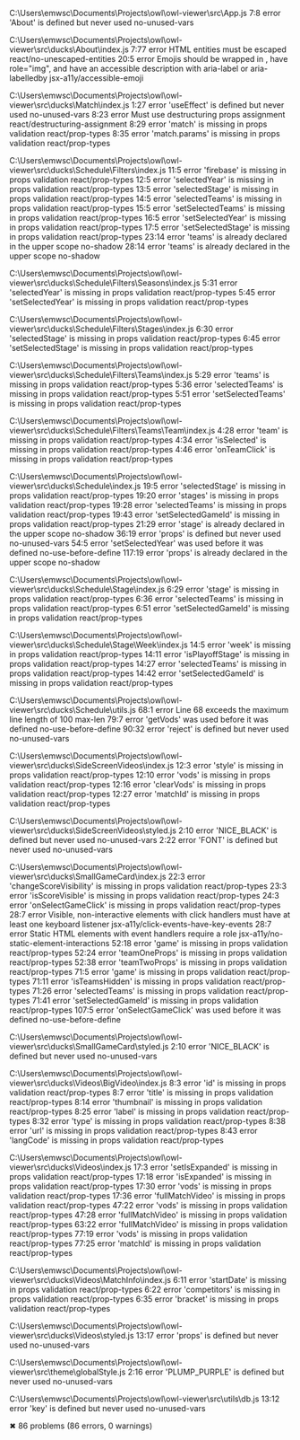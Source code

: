 
C:\Users\emwsc\Documents\Projects\owl\owl-viewer\src\App.js
  7:8  error  'About' is defined but never used  no-unused-vars

C:\Users\emwsc\Documents\Projects\owl\owl-viewer\src\ducks\About\index.js
   7:77  error  HTML entities must be escaped                                                                                               react/no-unescaped-entities
  20:5   error  Emojis should be wrapped in <span>, have role="img", and have an accessible description with aria-label or aria-labelledby  jsx-a11y/accessible-emoji

C:\Users\emwsc\Documents\Projects\owl\owl-viewer\src\ducks\Match\index.js
  1:27  error  'useEffect' is defined but never used          no-unused-vars
  8:23  error  Must use destructuring props assignment        react/destructuring-assignment
  8:29  error  'match' is missing in props validation         react/prop-types
  8:35  error  'match.params' is missing in props validation  react/prop-types

C:\Users\emwsc\Documents\Projects\owl\owl-viewer\src\ducks\Schedule\Filters\index.js
  11:5   error  'firebase' is missing in props validation          react/prop-types
  12:5   error  'selectedYear' is missing in props validation      react/prop-types
  13:5   error  'selectedStage' is missing in props validation     react/prop-types
  14:5   error  'selectedTeams' is missing in props validation     react/prop-types
  15:5   error  'setSelectedTeams' is missing in props validation  react/prop-types
  16:5   error  'setSelectedYear' is missing in props validation   react/prop-types
  17:5   error  'setSelectedStage' is missing in props validation  react/prop-types
  23:14  error  'teams' is already declared in the upper scope     no-shadow
  28:14  error  'teams' is already declared in the upper scope     no-shadow

C:\Users\emwsc\Documents\Projects\owl\owl-viewer\src\ducks\Schedule\Filters\Seasons\index.js
  5:31  error  'selectedYear' is missing in props validation     react/prop-types
  5:45  error  'setSelectedYear' is missing in props validation  react/prop-types

C:\Users\emwsc\Documents\Projects\owl\owl-viewer\src\ducks\Schedule\Filters\Stages\index.js
  6:30  error  'selectedStage' is missing in props validation     react/prop-types
  6:45  error  'setSelectedStage' is missing in props validation  react/prop-types

C:\Users\emwsc\Documents\Projects\owl\owl-viewer\src\ducks\Schedule\Filters\Teams\index.js
  5:29  error  'teams' is missing in props validation             react/prop-types
  5:36  error  'selectedTeams' is missing in props validation     react/prop-types
  5:51  error  'setSelectedTeams' is missing in props validation  react/prop-types

C:\Users\emwsc\Documents\Projects\owl\owl-viewer\src\ducks\Schedule\Filters\Teams\Team\index.js
  4:28  error  'team' is missing in props validation         react/prop-types
  4:34  error  'isSelected' is missing in props validation   react/prop-types
  4:46  error  'onTeamClick' is missing in props validation  react/prop-types

C:\Users\emwsc\Documents\Projects\owl\owl-viewer\src\ducks\Schedule\index.js
   19:5   error  'selectedStage' is missing in props validation      react/prop-types
   19:20  error  'stages' is missing in props validation             react/prop-types
   19:28  error  'selectedTeams' is missing in props validation      react/prop-types
   19:43  error  'setSelectedGameId' is missing in props validation  react/prop-types
   21:29  error  'stage' is already declared in the upper scope      no-shadow
   36:19  error  'props' is defined but never used                   no-unused-vars
   54:5   error  'setSelectedYear' was used before it was defined    no-use-before-define
  117:19  error  'props' is already declared in the upper scope      no-shadow

C:\Users\emwsc\Documents\Projects\owl\owl-viewer\src\ducks\Schedule\Stage\index.js
  6:29  error  'stage' is missing in props validation              react/prop-types
  6:36  error  'selectedTeams' is missing in props validation      react/prop-types
  6:51  error  'setSelectedGameId' is missing in props validation  react/prop-types

C:\Users\emwsc\Documents\Projects\owl\owl-viewer\src\ducks\Schedule\Stage\Week\index.js
  14:5   error  'week' is missing in props validation               react/prop-types
  14:11  error  'isPlayoffStage' is missing in props validation     react/prop-types
  14:27  error  'selectedTeams' is missing in props validation      react/prop-types
  14:42  error  'setSelectedGameId' is missing in props validation  react/prop-types

C:\Users\emwsc\Documents\Projects\owl\owl-viewer\src\ducks\Schedule\utils.js
  68:1   error  Line 68 exceeds the maximum line length of 100  max-len
  79:7   error  'getVods' was used before it was defined        no-use-before-define
  90:32  error  'reject' is defined but never used              no-unused-vars

C:\Users\emwsc\Documents\Projects\owl\owl-viewer\src\ducks\SideScreenVideos\index.js
  12:3   error  'style' is missing in props validation      react/prop-types
  12:10  error  'vods' is missing in props validation       react/prop-types
  12:16  error  'clearVods' is missing in props validation  react/prop-types
  12:27  error  'matchId' is missing in props validation    react/prop-types

C:\Users\emwsc\Documents\Projects\owl\owl-viewer\src\ducks\SideScreenVideos\styled.js
  2:10  error  'NICE_BLACK' is defined but never used  no-unused-vars
  2:22  error  'FONT' is defined but never used        no-unused-vars

C:\Users\emwsc\Documents\Projects\owl\owl-viewer\src\ducks\SmallGameCard\index.js
   22:3   error  'changeScoreVisibility' is missing in props validation                                          react/prop-types
   23:3   error  'isScoreVisible' is missing in props validation                                                 react/prop-types
   24:3   error  'onSelectGameClick' is missing in props validation                                              react/prop-types
   28:7   error  Visible, non-interactive elements with click handlers must have at least one keyboard listener  jsx-a11y/click-events-have-key-events
   28:7   error  Static HTML elements with event handlers require a role                                         jsx-a11y/no-static-element-interactions
   52:18  error  'game' is missing in props validation                                                           react/prop-types
   52:24  error  'teamOneProps' is missing in props validation                                                   react/prop-types
   52:38  error  'teamTwoProps' is missing in props validation                                                   react/prop-types
   71:5   error  'game' is missing in props validation                                                           react/prop-types
   71:11  error  'isTeamsHidden' is missing in props validation                                                  react/prop-types
   71:26  error  'selectedTeams' is missing in props validation                                                  react/prop-types
   71:41  error  'setSelectedGameId' is missing in props validation                                              react/prop-types
  107:5   error  'onSelectGameClick' was used before it was defined                                              no-use-before-define

C:\Users\emwsc\Documents\Projects\owl\owl-viewer\src\ducks\SmallGameCard\styled.js
  2:10  error  'NICE_BLACK' is defined but never used  no-unused-vars

C:\Users\emwsc\Documents\Projects\owl\owl-viewer\src\ducks\Videos\BigVideo\index.js
  8:3   error  'id' is missing in props validation         react/prop-types
  8:7   error  'title' is missing in props validation      react/prop-types
  8:14  error  'thumbnail' is missing in props validation  react/prop-types
  8:25  error  'label' is missing in props validation      react/prop-types
  8:32  error  'type' is missing in props validation       react/prop-types
  8:38  error  'url' is missing in props validation        react/prop-types
  8:43  error  'langCode' is missing in props validation   react/prop-types

C:\Users\emwsc\Documents\Projects\owl\owl-viewer\src\ducks\Videos\index.js
  17:3   error  'setIsExpanded' is missing in props validation   react/prop-types
  17:18  error  'isExpanded' is missing in props validation      react/prop-types
  17:30  error  'vods' is missing in props validation            react/prop-types
  17:36  error  'fullMatchVideo' is missing in props validation  react/prop-types
  47:22  error  'vods' is missing in props validation            react/prop-types
  47:28  error  'fullMatchVideo' is missing in props validation  react/prop-types
  63:22  error  'fullMatchVideo' is missing in props validation  react/prop-types
  77:19  error  'vods' is missing in props validation            react/prop-types
  77:25  error  'matchId' is missing in props validation         react/prop-types

C:\Users\emwsc\Documents\Projects\owl\owl-viewer\src\ducks\Videos\MatchInfo\index.js
  6:11  error  'startDate' is missing in props validation    react/prop-types
  6:22  error  'competitors' is missing in props validation  react/prop-types
  6:35  error  'bracket' is missing in props validation      react/prop-types

C:\Users\emwsc\Documents\Projects\owl\owl-viewer\src\ducks\Videos\styled.js
  13:17  error  'props' is defined but never used  no-unused-vars

C:\Users\emwsc\Documents\Projects\owl\owl-viewer\src\theme\globalStyle.js
  2:16  error  'PLUMP_PURPLE' is defined but never used  no-unused-vars

C:\Users\emwsc\Documents\Projects\owl\owl-viewer\src\utils\db.js
  13:12  error  'key' is defined but never used  no-unused-vars

✖ 86 problems (86 errors, 0 warnings)

